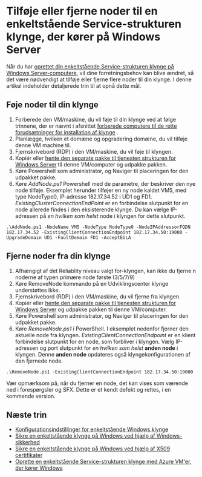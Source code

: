 <properties
   pageTitle="Tilføje eller fjerne noder til en enkeltstående Service-strukturen klynge | Microsoft Azure"
   description="Lær at tilføje eller fjerne noder til en Azure Service strukturen klynge i en fysisk eller virtuel maskine, der kører Windows Server, som kan være et lokalt eller i en hvilken som helst skyen."
   services="service-fabric"
   documentationCenter=".net"
   authors="dsk-2015"
   manager="timlt"
   editor=""/>

<tags
   ms.service="service-fabric"
   ms.devlang="dotnet"
   ms.topic="article"
   ms.tgt_pltfrm="NA"
   ms.workload="NA"
   ms.date="09/20/2016"
   ms.author="dkshir;chackdan"/>


# <a name="add-or-remove-nodes-to-a-standalone-service-fabric-cluster-running-on-windows-server"></a>Tilføje eller fjerne noder til en enkeltstående Service-strukturen klynge, der kører på Windows Server

Når du har [oprettet din enkeltstående Service-strukturen klynge på Windows Server-computere](service-fabric-cluster-creation-for-windows-server.md), vil dine forretningsbehov kan blive ændret, så det være nødvendigt at tilføje eller fjerne flere noder til din klynge. I denne artikel indeholder detaljerede trin til at opnå dette mål.


## <a name="add-nodes-to-your-cluster"></a>Føje noder til din klynge

1. Forberede den VM/maskine, du vil føje til din klynge ved at følge trinnene, der er nævnt i afsnittet [forberede computere til de rette forudsætninger for installation af klynge](service-fabric-cluster-creation-for-windows-server.md#preparemachines) .
2. Planlægge, hvilken et domæne og opgradering domæne, du vil tilføje denne VM machine til.
3. Fjernskrivebord (RDP) i den VM/maskine, du vil føje til klyngen.
4. Kopiér eller [hente den separate pakke til tjenesten strukturen for Windows Server](http://go.microsoft.com/fwlink/?LinkId=730690) til denne VM/computer og udpakke pakken.
5. Køre Powershell som administrator, og Naviger til placeringen for den udpakket pakke.
6. Køre *AddNode.ps1* Powershell med de parametre, der beskriver den nye node tilføje. Eksemplet herunder tilføjer en ny node kaldet VM5, med type NodeType0, IP-adresse 182.17.34.52 i UD1 og FD1. *ExistingClusterConnectionEndPoint* er en forbindelse slutpunkt for en node allerede findes i den eksisterende klynge. Du kan vælge IP-adressen på *en hvilken som helst* node i klyngen for dette slutpunkt.

```
.\AddNode.ps1 -NodeName VM5 -NodeType NodeType0 -NodeIPAddressorFQDN 182.17.34.52 -ExistingClientConnectionEndpoint 182.17.34.50:19000 -UpgradeDomain UD1 -FaultDomain FD1 -AcceptEULA

```

## <a name="remove-nodes-from-your-cluster"></a>Fjerne noder fra din klynge

1. Afhængigt af det Reliablity niveau valgt for-klyngen, kan ikke du fjerne n noderne af typen primære node første (3/5/7/9)
2. Køre RemoveNode kommando på en Udviklingscenter klynge understøttes ikke.
2. Fjernskrivebord (RDP) i den VM/maskine, du vil fjerne fra klyngen.
2. Kopiér eller [hente den separate pakke til tjenesten strukturen for Windows Server](http://go.microsoft.com/fwlink/?LinkId=730690) og udpakke pakken til denne VM/computer.
3. Køre Powershell som administrator, og Naviger til placeringen for den udpakket pakke.
4. Køre *RemoveNode.ps1* i PowerShell. I eksemplet nedenfor fjerner den aktuelle node fra klyngen. *ExistingClientConnectionEndpoint* er en klient forbindelse slutpunkt for en node, som forbliver i klyngen. Vælg IP-adressen og port slutpunkt for *en hvilken som helst* **anden node** i klyngen. Denne **anden node** opdateres også klyngekonfigurationen af den fjernede node. 

```
.\RemoveNode.ps1 -ExistingClientConnectionEndpoint 182.17.34.50:19000
```

Vær opmærksom på, når du fjerner en node, det kan vises som værende ned i forespørgsler og SFX. Dette er et kendt defekt og rettes, i en kommende version. 


## <a name="next-steps"></a>Næste trin
- [Konfigurationsindstillinger for enkeltstående Windows klynge](service-fabric-cluster-manifest.md)
- [Sikre en enkeltstående klynge på Windows ved hjælp af Windows-sikkerhed](service-fabric-windows-cluster-windows-security.md)
- [Sikre en enkeltstående klynge på Windows ved hjælp af X509 certifikater](service-fabric-windows-cluster-x509-security.md)
- [Oprette en enkeltstående Service-strukturen klynge med Azure VM'er, der kører Windows](service-fabric-cluster-creation-with-windows-azure-vms.md)
